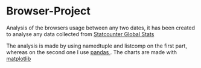 # Browser-Project
Analysis of the browsers usage between any two dates, it has been created to analyse any data collected from <a href="http://gs.statcounter.com/"> Statcounter Global Stats </a>

The analysis is made by using namedtuple and listcomp on the first part, whereas on the second one I use <a href="https://github.com/pandas-dev/pandas">pandas </a>.
The charts are made with <a href="https://github.com/matplotlib/matplotlib">matplotlib</a>
